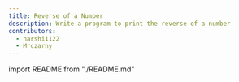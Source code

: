 ```yaml
---
title: Reverse of a Number
description: Write a program to print the reverse of a number
contributors:
  - harshi1122
  - Mrczarny
---
```


import README from "./README.md"

<README />
